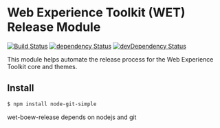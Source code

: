 # Web Experience Toolkit (WET) Release Module

[![Build Status](https://secure.travis-ci.org/wet-boew/node-git-simple.svg?branch=master)](http://travis-ci.org/wet-boew/node-git-simple)
[![dependency Status](https://david-dm.org/wet-boew/node-git-simple/status.svg)](https://david-dm.org/wet-boew/node-git-simple)
[![devDependency Status](https://david-dm.org/wet-boew/node-git-simple/dev-status.svg)](https://david-dm.org/wet-boew/node-git-simple#info=devDependencies)

This module helps automate the release process for the Web Experience Toolkit core and themes.

## Install

```sh
$ npm install node-git-simple
```

wet-boew-release depends on nodejs and git
